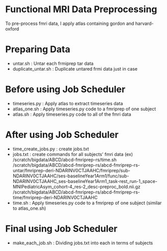 # Functional MRI Data Preprocessing
To pre-process fmri data, I apply atlas containing gordon and harvard-oxford

# Preparing Data
- untar.sh : Untar each frmiprep tar data
- duplicate_untar.sh : Duplicate untared frmi data just in case

# Before using Job Scheduler
- timeseries.py : Apply atlas to extract timeseries data
- atlas_one.sh :  Apply timeseries.py code to a fmriprep of one subject
- atlas.sh : Apply timeseries.py code to all of the fmri data

# After using Job Scheduler
- time_create_jobs.py : create jobs.txt
- jobs.txt : create commands for all subjects' fmri data
(ex) /scratch/bigdata/ABCD/abcd-fmriprep-rs/time.sh /scratch/bigdata/ABCD/abcd-fmriprep-rs/abcd-fmriprep-rs-untar/fmriprep-deri-NDARINV0CTJAAHC/fmriprep/sub-NDARINV0CTJAAHC/ses-baselineYear1Arm1/func/sub-NDARINV0CTJAAHC_ses-baselineYear1Arm1_task-rest_run-1_space-MNIPediatricAsym_cohort-4_res-2_desc-preproc_bold.nii.gz /scratch/bigdata/ABCD/abcd-fmriprep-rs/abcd-fmriprep-rs-time/fmriprep-deri-NDARINV0CTJAAHC
- time.sh : Apply timeseries.py code to a fmriprep of one subject (similar to atlas_one.sh)

# Final using Job Scheduler
- make_each_job.sh : Dividing jobs.txt into each in terms of subjects
